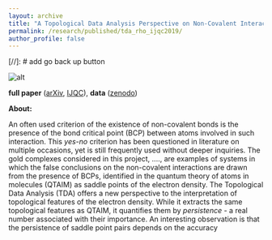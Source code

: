 ```yaml
---
layout: archive
title: "A Topological Data Analysis Perspective on Non-Covalent Interactions in Relativistic Calculations"
permalink: /research/published/tda_rho_ijqc2019/
author_profile: false
---
```


[//]: #  add go back up button



![alt](/assets/images/teaser2mod.png "title")

**full paper** ([arXiv](https://arxiv.org/abs/1908.00911), [IJQC](https://onlinelibrary.wiley.com/doi/10.1002/qua.26133)), **data** ([zenodo](https://zenodo.org/record/3358788#.XhIEz9-E45k)) 


**About:**

An often used criterion of the existence of non-covalent bonds is the presence of the bond critical point (BCP) between atoms involved in such interaction. This *yes-no* criterion has been questioned in literature on multiple occasions, yet is still frequently used without deeper inquiries. 
The gold complexes considered in this project, ...., are examples of systems in which the false conclusions on the non-covalent interactions are drawn from the presence of BCPs, identified in the quantum theory of atoms in molecules (QTAIM) as saddle points of the electron density. 
The Topological Data Analysis (TDA) offers a new perspective to the interpretation of topological features of the electron density. While it extracts the same topological features as QTAIM, it quantifies them by *persistence* - a real number associated with their importance. An interesting observation is that the persistence of saddle point pairs depends on the accuracy 


